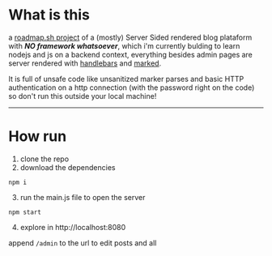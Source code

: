 # What is this

a [roadmap.sh project](https://roadmap.sh/projects/personal-blog) of a (mostly) Server Sided rendered blog plataform with ***NO framework whatsoever***, which i'm currently bulding to learn nodejs and js on a backend context, everything besides admin pages are server rendered with [handlebars](https://handlebarsjs.com/) and [marked](https://marked.js.org/).

It is full of unsafe code like unsanitized marker parses and basic HTTP authentication on a http connection (with the password right on the code) so don't run this outside your local machine!

---

# How run
1. clone the repo
2. download the dependencies
```console
npm i
```
3. run the main.js file to open the server
```console
npm start
```
4. explore in http://localhost:8080

append `/admin` to the url to edit posts and all

